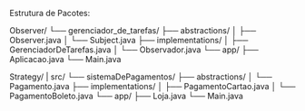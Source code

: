 Estrutura de Pacotes: 

Observer/
 └── gerenciador_de_tarefas/
     ├── abstractions/
     │   ├── Observer.java
     │   └── Subject.java
     ├── implementations/
     │   ├── GerenciadorDeTarefas.java
     │   └── Observador.java
     └── app/
         ├── Aplicacao.java
         └── Main.java

Strategy/
|
src/
└── sistemaDePagamentos/
    ├── abstractions/
    │   └── Pagamento.java
    ├── implementations/
    │   ├── PagamentoCartao.java
    │   └── PagamentoBoleto.java
    └── app/
        ├── Loja.java
        └── Main.java

                  











